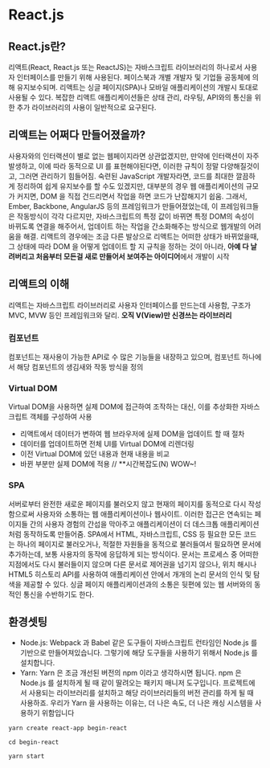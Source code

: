 # React.js

## React.js란?
리액트(React, React.js 또는 ReactJS)는 자바스크립트 라이브러리의 하나로서 사용자 인터페이스를 만들기 위해 사용된다. 페이스북과 개별 개발자 및 기업들 공동체에 의해 유지보수되며. 리액트는 싱글 페이지(SPA)나 모바일 애플리케이션의 개발시 토대로 사용될 수 있다. 복잡한 리액트 애플리케이션들은 상태 관리, 라우팅, API와의 통신을 위한 추가 라이브러리의 사용이 일반적으로 요구된다.

## 리액트는 어쩌다 만들어졌을까? 
 사용자와의 인터랙션이 별로 없는 웹페이지라면 상관없겠지만, 만약에 인터랙션이 자주 발생하고, 이에 따라 동적으로 UI 를 표현해야된다면, 이러한 규칙이 정말 다양해질것이고, 그러면 관리하기 힘들어짐. 숙련된 JavaScript 개발자라면, 코드를 최대한 깔끔하게 정리하여 쉽게 유지보수를 할 수도 있겠지만, 대부분의 경우 웹 애플리케이션의 규모가 커지면, DOM 을 직접 건드리면서 작업을 하면 코드가 난잡해지기 쉽움.
 그래서, Ember, Backbone, AngularJS 등의 프레임워크가 만들어졌었는데, 이 프레임워크들은 작동방식이 각각 다르지만, 자바스크립트의 특정 값이 바뀌면 특정 DOM의 속성이 바뀌도록 연결을 해주어서, 업데이트 하는 작업을 간소화해주는 방식으로 웹개발의 어려움을 해결.
 리액트의 경우에는 조금 다른 발상으로 리액트는 어떠한 상태가 바뀌었을때, 그 상태에 따라 DOM 을 어떻게 업데이트 할 지 규칙을 정하는 것이 아니라, **아예 다 날려버리고 처음부터 모든걸 새로 만들어서 보여주는 아이디어**에서 개발이 시작
 
## 리액트의 이해
 리액트는 자바스크립트 라이브러리로 사용자 인터페이스를 만드는데 사용함, 구조가 MVC, MVW 등인 프레임워크와 달리. **오직 V(View)만 신경쓰는 라이브러리**
 
### 컴포넌트
  컴포넌트는 재사용이 가능한 API로 수 많은 기능들을 내장하고 있으며, 컴포넌트 하나에서 해당 컴포넌트의 생김새와 작동 방식을 정의

### Virtual DOM

 Virtual DOM을 사용하면 실제 DOM에 접근하여 조작하는 대신, 이를 추상화한 자바스크립트 객체를 구성하여 사용
 - 리액트에서 데이터가 변하여 웹 브라우저에 실제 DOM을 업데이트 할 때 절차
  - 데이터를 업데이트하면 전체 UI를 Virtual DOM에 리렌더링
  - 이전 Virtual DOM에 있던 내용과 현재 내용을 비교
  - 바뀐 부분만 실제 DOM에 적용 // **시간복잡도(N) WOW~!
  
### SPA
 서버로부터 완전한 새로운 페이지를 불러오지 않고 현재의 페이지를 동적으로 다시 작성함으로써 사용자와 소통하는 웹 애플리케이션이나 웹사이트. 이러한 접근은 연속되는 페이지들 간의 사용자 경험의 간섭을 막아주고 애플리케이션이 더 데스크톱 애플리케이션처럼 동작하도록 만들어줌. SPA에서 HTML, 자바스크립트, CSS 등 필요한 모든 코드는 하나의 페이지로 불러오거나, 적절한 자원들을 동적으로 불러들여서 필요하면 문서에 추가하는데, 보통 사용자의 동작에 응답하게 되는 방식이다. 문서는 프로세스 중 어떠한 지점에서도 다시 불러들이지 않으며 다른 문서로 제어권을 넘기지 않으나, 위치 해시나 HTML5 히스토리 API를 사용하여 애플리케이션 안에서 개개의 논리 문서의 인식 및 탐색을 제공할 수 있다. 싱글 페이지 애플리케이션과의 소통은 뒷편에 있는 웹 서버와의 동적인 통신을 수반하기도 한다.
 
 
## 환경셋팅
 - Node.js: Webpack 과 Babel 같은 도구들이 자바스크립트 런타임인 Node.js 를 기반으로 만들어져있습니다. 그렇기에 해당 도구들을 사용하기 위해서 Node.js 를 설치합니다.
 - Yarn: Yarn 은 조금 개선된 버전의 npm 이라고 생각하시면 됩니다. npm 은 Node.js 를 설치하게 될 때 같이 딸려오는 패키지 매니저 도구입니다. 프로젝트에서 사용되는 라이브러리를 설치하고 해당            라이브러리들의 버전 관리를 하게 될 때 사용하죠. 우리가 Yarn 을 사용하는 이유는, 더 나은 속도, 더 나은 캐싱 시스템을 사용하기 위함입니다
 ```
 yarn create react-app begin-react
 ```
  ```
 cd begin-react
 ```
  ```
 yarn start
 ```
